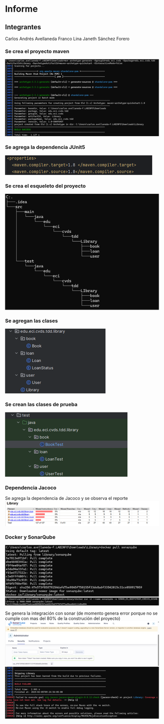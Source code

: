 # Informe 

## Integrantes
Carlos Andrés Avellaneda Franco 
Lina Janeth Sánchez Forero

### Se crea el proyecto maven
![](https://github.com/lisaforero/lab3_cvds/blob/main/Imagenes/1.png)

### Se agrega la dependencia JUnit5
![](https://github.com/lisaforero/lab3_cvds/blob/main/Imagenes/2.png)

### Se crea el esqueleto del proyecto
![](https://github.com/lisaforero/lab3_cvds/blob/main/Imagenes/3.png)

### Se agregan las clases
![](https://github.com/lisaforero/lab3_cvds/blob/main/Imagenes/4.png)

### Se crean las clases de prueba
![](https://github.com/lisaforero/lab3_cvds/blob/main/Imagenes/5.png)

### Dependencia Jacoco
Se agrega la dependencia de Jacoco y se observa el reporte
![](https://github.com/lisaforero/lab3_cvds/blob/main/Imagenes/6.png)

### Docker y SonarQube
![](https://github.com/lisaforero/lab3_cvds/blob/main/Imagenes/7.png)
![](https://github.com/lisaforero/lab3_cvds/blob/main/Imagenes/8.png)

Se genera la integración con sonar (de momento genera error porque no se cumple con mas del 80% de la construción del proyecto)
![](https://github.com/lisaforero/lab3_cvds/blob/main/Imagenes/9.png)
![](https://github.com/lisaforero/lab3_cvds/blob/main/Imagenes/10.png)